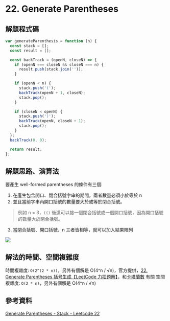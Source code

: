 # 22. Generate Parentheses

## 解題程式碼

```javascript
var generateParenthesis = function (n) {
  const stack = [];
  const result = [];

  const backTrack = (openN, closeN) => {
    if (openN === closeN && closeN === n) {
      result.push(stack.join(''));
    }

    if (openN < n) {
      stack.push('(');
      backTrack(openN + 1, closeN);
      stack.pop();
    }

    if (closeN < openN) {
      stack.push(')');
      backTrack(openN, closeN + 1);
      stack.pop();
    }
  };
  backTrack(0, 0);

  return result;
};
```

## 解題思路、演算法

要產生 well-formed parentheses 的條件有三個:

1. 在產生包含開口、閉合括號字串的期間，兩者數量必須小於等於 n
2. 並且當前字串內開口括號的數量要大於或等於閉合括號。
> 例如 n = 3，`(()` 後還可以接一個閉合括號或一個開口括號，因為開口括號的數量大於閉合括號。
3. 當閉合括號、開口括號、n 三者皆相等，就可以加入結果陣列

![](https://upload.cc/i1/2023/12/26/nqg9Cf.png)

## 解法的時間、空間複雜度

時間複雜度: `O(2^(2 * n))`，另外有個解是 O(4^n / √n)，官方提供，[22. Generate Parentheses 括号生成【LeetCode 力扣题解】](https://youtu.be/-K5r4ZOcXno)，和[卡塔蘭數](https://zh.wikipedia.org/zh-tw/%E5%8D%A1%E5%A1%94%E5%85%B0%E6%95%B0) 有關
空間複雜度: `O(2 * n)`，另外有個解是 O(4^n / √n)

## 參考資料

[Generate Parentheses - Stack - Leetcode 22](https://youtu.be/s9fokUqJ76A)
